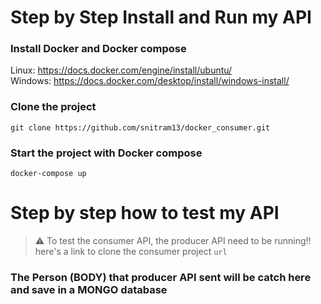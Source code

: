 # Step by Step Install and Run my API

### Install Docker and Docker compose
  Linux: https://docs.docker.com/engine/install/ubuntu/  </br>
  Windows: https://docs.docker.com/desktop/install/windows-install/

### Clone the project
  ```git clone https://github.com/snitram13/docker_consumer.git```
 
### Start the project with Docker compose
 ```docker-compose up```
 
# Step by step how to test my API

> :warning: To test the consumer API, the producer API need to be running!! </br>
> here's a link to clone the consumer project ```url```

### The Person (BODY) that producer API sent will be catch here and save in a MONGO database

